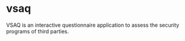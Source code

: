 # vsaq
VSAQ is an interactive questionnaire application to assess the security programs of third parties. 
